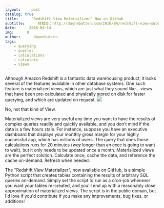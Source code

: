 ```yaml
---
layout:     post
catalog: true
title:      “Redshift View Materializer” Now on Github
subtitle:      转载自：http://daynebatten.com/2016/04/redshift-view-materializer-now-github/
date:      2016-04-14
img:      0
author:      daynebatten
tags:
    - querying
    - queries
    - calculations
    - calculate
    - views
---
```


Although Amazon Redshift is a fantastic data warehousing product, it lacks several of the features available in other database systems. One such feature is materialized views, which are just what they sound like... views that have been pre-calculated and physically stored on disk for faster querying, and which are updated on request.
![](http://daynebatten.com/wp-content/uploads/2016/04/the_view.png)


No, not that kind of View.

Materialized views are very useful any time you want to have the results of complex queries readily and quickly available, and you don't mind if the data is a few hours stale. For instance, suppose you have an executive dashboard that displays your monthly gross margin for your highly successful app, which has millions of users. The query that does those calculations runs for 20 minutes (*way* longer than an exec is going to want to wait), but it only needs to be updated once a month. Materialized views are the perfect solution. Calculate once, cache the data, and reference the cache on-demand. Refresh when needed.

The "Redshift View Materializer", now available on GitHub, is a simple Python script that creates tables containing the results of arbitrary SQL queries on-demand. Simply set the script to run as a cron-job whenever you want your tables re-created, and you'll end up with a reasonably close approximation of materialized views. The script is in the public domain, but I'd love if you'd contribute if you make any improvements, bug fixes, or additions!
